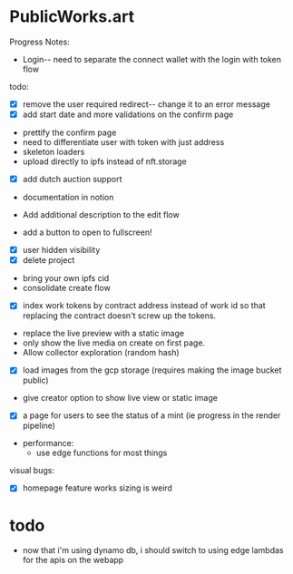 # PublicWorks.art

Progress Notes:

- Login-- need to separate the connect wallet with the login with token flow

todo:

- [x] remove the user required redirect-- change it to an error message
- [x] add start date and more validations on the confirm page
- prettify the confirm page
- need to differentiate user with token with just address
- skeleton loaders
- upload directly to ipfs instead of nft.storage
- [x] add dutch auction support
- documentation in notion

- Add additional description to the edit flow
- add a button to open to fullscreen!
- [x] user hidden visibility
- [x] delete project
- bring your own ipfs cid
- consolidate create flow

- [x] index work tokens by contract address instead of work id so that replacing the contract doesn't screw up the tokens.
- replace the live preview with a static image
- only show the live media on create on first page.
- Allow collector exploration (random hash)
- [x] load images from the gcp storage (requires making the image bucket public)
- give creator option to show live view or static image
- [x] a page for users to see the status of a mint (ie progress in the render pipeline)

- performance:
  - use edge functions for most things

visual bugs:

- [x] homepage feature works sizing is weird

# todo

- now that i'm using dynamo db, i should switch to using edge lambdas for the apis on the webapp
